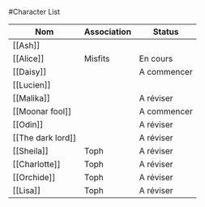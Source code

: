 #Character List

| Nom               | Association | Status      |
| ---               | ---         | ---         |
| [[Ash]]           |             |             |
| [[Alice]]         | Misfits     | En cours    |
| [[Daisy]]         |             | A commencer |
| [[Lucien]]        |             |             |
| [[Malika]]        |             | A réviser   |
| [[Moonar fool]]   |             | A commencer |
| [[Odin]]          |             | A réviser   |
| [[The dark lord]] |             | A réviser   |
| [[Sheila]]        | Toph        | A réviser   |
| [[Charlotte]]     | Toph        | A réviser   |
| [[Orchide]]       | Toph        | A réviser   |
| [[Lisa]]          | Toph        | A réviser   |










